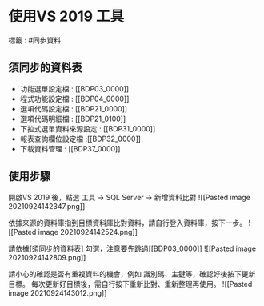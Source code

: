 # 使用VS 2019 工具
標籤 : #同步資料

## 須同步的資料表
-  功能選單設定檔 : [[BDP03_0000]]
-  程式功能設定檔 : [[BDP04_0000]]
-  選項代碼設定檔 : [[BDP21_0000]]
-  選項代碼明細檔 : [[BDP21_0100]]
-  下拉式選單資料來源設定 : [[BDP31_0000]]
-  報表查詢欄位設定檔 :[[BDP32_0000]]
-  下載資料管理 : [[BDP37_0000]]

## 使用步驟
開啟VS 2019 後，點選 工具 -> SQL Server -> 新增資料比對
![[Pasted image 20210924142347.png]]

依據來源的資料庫指到目標資料庫比對資料，請自行登入資料庫，按下一步。
![[Pasted image 20210924142524.png]]

請依據[須同步的資料表] 勾選，注意要先跳過[[BDP03_0000]]
![[Pasted image 20210924142809.png]]

請小心的確認是否有重複資料的機會，例如 識別碼、主鍵等，確認好後按下更新目標。
每次更新好目標後，需自行按下重新比對、重新整理再使用。
![[Pasted image 20210924143012.png]]




